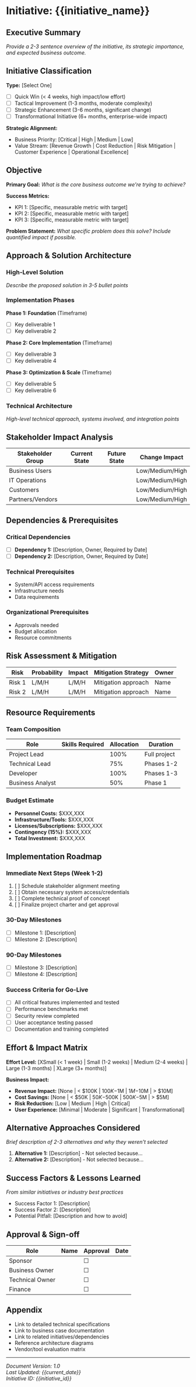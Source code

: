 # Initiative: {{initiative_name}}

## Executive Summary
*Provide a 2-3 sentence overview of the initiative, its strategic importance, and expected business outcome.*

## Initiative Classification
**Type:** [Select One]
- [ ] Quick Win (< 4 weeks, high impact/low effort)
- [ ] Tactical Improvement (1-3 months, moderate complexity)
- [ ] Strategic Enhancement (3-6 months, significant change)
- [ ] Transformational Initiative (6+ months, enterprise-wide impact)

**Strategic Alignment:**
- Business Priority: [Critical | High | Medium | Low]
- Value Stream: [Revenue Growth | Cost Reduction | Risk Mitigation | Customer Experience | Operational Excellence]

## Objective
**Primary Goal:** *What is the core business outcome we're trying to achieve?*

**Success Metrics:**
- KPI 1: [Specific, measurable metric with target]
- KPI 2: [Specific, measurable metric with target]
- KPI 3: [Specific, measurable metric with target]

**Problem Statement:** *What specific problem does this solve? Include quantified impact if possible.*

## Approach & Solution Architecture

### High-Level Solution
*Describe the proposed solution in 3-5 bullet points*

### Implementation Phases
**Phase 1: Foundation** (Timeframe)
- [ ] Key deliverable 1
- [ ] Key deliverable 2

**Phase 2: Core Implementation** (Timeframe)
- [ ] Key deliverable 3
- [ ] Key deliverable 4

**Phase 3: Optimization & Scale** (Timeframe)
- [ ] Key deliverable 5
- [ ] Key deliverable 6

### Technical Architecture
*High-level technical approach, systems involved, and integration points*

## Stakeholder Impact Analysis

| Stakeholder Group | Current State | Future State | Change Impact |
|------------------|---------------|--------------|---------------|
| Business Users | | | Low/Medium/High |
| IT Operations | | | Low/Medium/High |
| Customers | | | Low/Medium/High |
| Partners/Vendors | | | Low/Medium/High |

## Dependencies & Prerequisites

### Critical Dependencies
- [ ] **Dependency 1:** [Description, Owner, Required by Date]
- [ ] **Dependency 2:** [Description, Owner, Required by Date]

### Technical Prerequisites
- System/API access requirements
- Infrastructure needs
- Data requirements

### Organizational Prerequisites
- Approvals needed
- Budget allocation
- Resource commitments

## Risk Assessment & Mitigation

| Risk | Probability | Impact | Mitigation Strategy | Owner |
|------|------------|--------|-------------------|--------|
| Risk 1 | L/M/H | L/M/H | Mitigation approach | Name |
| Risk 2 | L/M/H | L/M/H | Mitigation approach | Name |

## Resource Requirements

### Team Composition
| Role | Skills Required | Allocation | Duration |
|------|----------------|------------|----------|
| Project Lead | | 100% | Full project |
| Technical Lead | | 75% | Phases 1-2 |
| Developer | | 100% | Phases 1-3 |
| Business Analyst | | 50% | Phase 1 |

### Budget Estimate
- **Personnel Costs:** $XXX,XXX
- **Infrastructure/Tools:** $XXX,XXX
- **Licenses/Subscriptions:** $XXX,XXX
- **Contingency (15%):** $XXX,XXX
- **Total Investment:** $XXX,XXX

## Implementation Roadmap

### Immediate Next Steps (Week 1-2)
1. [ ] Schedule stakeholder alignment meeting
2. [ ] Obtain necessary system access/credentials
3. [ ] Complete technical proof of concept
4. [ ] Finalize project charter and get approval

### 30-Day Milestones
- [ ] Milestone 1: [Description]
- [ ] Milestone 2: [Description]

### 90-Day Milestones
- [ ] Milestone 3: [Description]
- [ ] Milestone 4: [Description]

### Success Criteria for Go-Live
- [ ] All critical features implemented and tested
- [ ] Performance benchmarks met
- [ ] Security review completed
- [ ] User acceptance testing passed
- [ ] Documentation and training completed

## Effort & Impact Matrix

**Effort Level:** [XSmall (< 1 week) | Small (1-2 weeks) | Medium (2-4 weeks) | Large (1-3 months) | XLarge (3+ months)]

**Business Impact:**
- **Revenue Impact:** [None | < $100K | $100K-$1M | $1M-$10M | > $10M]
- **Cost Savings:** [None | < $50K | $50K-$500K | $500K-$5M | > $5M]
- **Risk Reduction:** [Low | Medium | High | Critical]
- **User Experience:** [Minimal | Moderate | Significant | Transformational]

## Alternative Approaches Considered
*Brief description of 2-3 alternatives and why they weren't selected*

1. **Alternative 1:** [Description] - Not selected because...
2. **Alternative 2:** [Description] - Not selected because...

## Success Factors & Lessons Learned
*From similar initiatives or industry best practices*

- Success Factor 1: [Description]
- Success Factor 2: [Description]
- Potential Pitfall: [Description and how to avoid]

## Approval & Sign-off

| Role | Name | Approval | Date |
|------|------|----------|------|
| Sponsor | | ☐ | |
| Business Owner | | ☐ | |
| Technical Owner | | ☐ | |
| Finance | | ☐ | |

## Appendix
- Link to detailed technical specifications
- Link to business case documentation
- Link to related initiatives/dependencies
- Reference architecture diagrams
- Vendor/tool evaluation matrix

---
*Document Version: 1.0*  
*Last Updated: {{current_date}}*  
*Initiative ID: {{initiative_id}}*